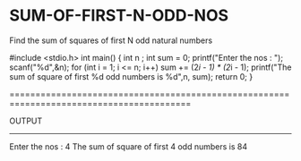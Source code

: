 # SUM-OF-FIRST-N-ODD-NOS
Find the sum of squares of first N odd natural numbers

#include <stdio.h>
int main() {
   int n ;
   int sum = 0;
   printf("Enter the nos : ");
   scanf("%d",&n);
   for (int i = 1; i <= n; i++)
      sum += (2*i - 1) * (2*i - 1);
   printf("The sum of square of first %d odd numbers is %d",n, sum);
   return 0;
}

=========================================================================================

OUTPUT

--------------------------------------------

Enter the nos : 4
The sum of square of first 4 odd numbers is 84
